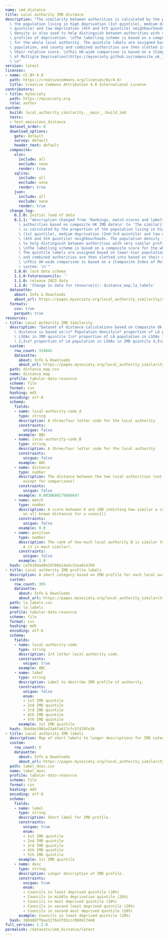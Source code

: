 ```yaml
---
name: imd_distance
title: Local authority IMD distance
description: "The similarity between authorities is calculated by the proportion of\
  \ the population living in high deprivation (1st quintile), medium deprivation (2nd-3rd\
  \ quintile) and low deprivation (4th and 5th quintile) neighbourhoods. The population\
  \ density is also used to help distinguish between authorities with very similar\
  \ profiles of deprivation. \nThe labelling scheme is based on a composite score\
  \ for the whole local authority. The quintile labels are assigned based on lower-tier\
  \ population, and county and combined authorities are then slotted into based on\
  \ their relative score. \nThis UK-wide comparison is based on a [Composite Index\
  \ of Multiple Deprivation](https://mysociety.github.io/composite_uk_imd) system.\
  \ \n"
version: latest
licenses:
- name: CC-BY-4.0
  path: https://creativecommons.org/licenses/by/4.0/
  title: Creative Commons Attribution 4.0 International License
contributors:
- title: mySociety
  path: https://mysociety.org
  role: author
custom:
  build: local_authority_similarity.__main__:build_imd
  tests:
  - test_emissions_distance
  dataset_order: 0
  download_options:
    gate: default
    survey: default
    header_text: default
  composite:
    xlsx:
      include: all
      exclude: none
      render: true
    sqlite:
      include: all
      exclude: none
      render: true
    json:
      include: all
      exclude: none
      render: true
  change_log:
    0.1.0: Initial load of data
    0.1.1: "description changed from 'Rankings, match-scores and labels for local\
      \ authorities based on composite UK IMD data\n' to 'The similarity between authorities\
      \ is calculated by the proportion of the population living in high deprivation\
      \ (1st quintile), medium deprivation (2nd-3rd quintile) and low deprivation\
      \ (4th and 5th quintile) neighbourhoods. The population density is also used\
      \ to help distinguish between authorities with very similar profiles of deprivation.\
      \ \nThe labelling scheme is based on a composite score for the whole local authority.\
      \ The quintile labels are assigned based on lower-tier population, and county\
      \ and combined authorities are then slotted into based on their relative score.\
      \ \nThis UK-wide comparison is based on a [Composite Index of Multiple Deprivation](https://mysociety.github.io/composite_uk_imd)\
      \ system. \n'"
    1.0.0: lock data schema
    1.1.0-futurecouncils: ''
    1.1.0: release 2023 data
    1.2.0: 'Change in data for resource(s): distance_map,la_labels'
  datasette:
    about: Info & Downloads
    about_url: https://pages.mysociety.org/local_authority_similarity/datasets/imd_distance/1_2_0
  formats:
    csv: true
    parquet: true
resources:
- title: Local Authority IMD Similarity
  description: "Dataset of distance calculations based on Composite UK IMD.\nThis\
    \ distance is based on:\n* Population density\n* proportion of LA population in\
    \ LSOAs in IMD quintile 1\n* proportion of LA population in LSOAs in IMD quintile\
    \ 2,3\n* proportion of LA population in LSOAs in IMD quintile 4,5\n"
  custom:
    row_count: 154842
    datasette:
      about: Info & Downloads
      about_url: https://pages.mysociety.org/local_authority_similarity/datasets/imd_distance/1_2_0#distance_map
  path: distance_map.csv
  name: distance_map
  profile: tabular-data-resource
  scheme: file
  format: csv
  hashing: md5
  encoding: utf-8
  schema:
    fields:
    - name: local-authority-code_A
      type: string
      description: A three/four letter code for the local authority
      constraints:
        unique: false
      example: ABC
    - name: local-authority-code_B
      type: string
      description: A three/four letter code for the local authority
      constraints:
        unique: false
      example: ABC
    - name: distance
      type: number
      description: The distance between the two local authorities (not meaningful
        except for comparisons)
      constraints:
        unique: false
      example: 0.0030680175666647
    - name: match
      type: number
      description: A score between 0 and 100 indicting how similar a council is (based
        on all known distances for a council)
      constraints:
        unique: false
      example: 0.0
    - name: position
      type: number
      description: The rank of how much local authority B is similar to local authority
        A (1 is most similar).
      constraints:
        unique: false
      example: 1.0
  hash: caf619dad0419709e14adc31ea8c6789
- title: Local authority IMD profile labels
  description: A short category based on IMD profile for each local authority
  custom:
    row_count: 395
    datasette:
      about: Info & Downloads
      about_url: https://pages.mysociety.org/local_authority_similarity/datasets/imd_distance/1_2_0#la_labels
  path: la_labels.csv
  name: la_labels
  profile: tabular-data-resource
  scheme: file
  format: csv
  hashing: md5
  encoding: utf-8
  schema:
    fields:
    - name: local-authority-code
      type: string
      description: 3/4 letter local authority code.
      constraints:
        unique: true
      example: ABC
    - name: label
      type: string
      description: Label to describe IMD profile of authority.
      constraints:
        unique: false
        enum:
        - 1st IMD quintile
        - 2nd IMD quintile
        - 3rd IMD quintile
        - 4th IMD quintile
        - 5th IMD quintile
      example: 1st IMD quintile
  hash: 3bdd4e1901e23a6fa617cfc57470fe36
- title: Local authority IMD labels
  description: Map of short labels to longer descriptions for IMD categories.
  custom:
    row_count: 6
    datasette:
      about: Info & Downloads
      about_url: https://pages.mysociety.org/local_authority_similarity/datasets/imd_distance/1_2_0#label_desc
  path: label_desc.csv
  name: label_desc
  profile: tabular-data-resource
  scheme: file
  format: csv
  hashing: md5
  encoding: utf-8
  schema:
    fields:
    - name: label
      type: string
      description: Short label for IMD profile.
      constraints:
        unique: true
        enum:
        - 1st IMD quintile
        - 2nd IMD quintile
        - 3rd IMD quintile
        - 4th IMD quintile
        - 5th IMD quintile
      example: 1st IMD quintile
    - name: desc
      type: string
      description: Longer description of IMD profile.
      constraints:
        unique: true
        enum:
        - Councils in least deprived quintile (20%)
        - Councils in middle deprivation quintile (20%)
        - Councils in most deprived quintile (20%)
        - Councils in second least deprived quintile (20%)
        - Councils in second most deprived quintile (20%)
      example: Councils in least deprived quintile (20%)
  hash: 38b888ff0ae31f6e3f03ccc9b0417440
full_version: 1.2.0
permalink: /datasets/imd_distance/latest
---
```

